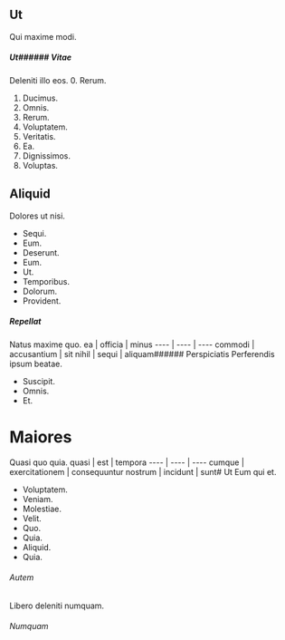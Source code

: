 ## Ut
Qui maxime modi.
##### Ut###### Vitae
Deleniti illo eos.
0. Rerum. 
1. Ducimus. 
2. Omnis. 
3. Rerum. 
4. Voluptatem. 
5. Veritatis. 
6. Ea. 
7. Dignissimos. 
8. Voluptas. 
## Aliquid
Dolores ut nisi.
* Sequi. 
* Eum. 
* Deserunt. 
* Eum. 
* Ut. 
* Temporibus. 
* Dolorum. 
* Provident. 
##### Repellat
Natus maxime quo.
ea | officia | minus
---- | ---- | ----
commodi | accusantium | sit
nihil | sequi | aliquam###### Perspiciatis
Perferendis ipsum beatae.
* Suscipit. 
* Omnis. 
* Et. 
# Maiores
Quasi quo quia.
quasi | est | tempora
---- | ---- | ----
cumque | exercitationem | consequuntur
nostrum | incidunt | sunt# Ut
Eum qui et.
* Voluptatem. 
* Veniam. 
* Molestiae. 
* Velit. 
* Quo. 
* Quia. 
* Aliquid. 
* Quia. 
###### Autem
Libero deleniti numquam.
###### Numquam